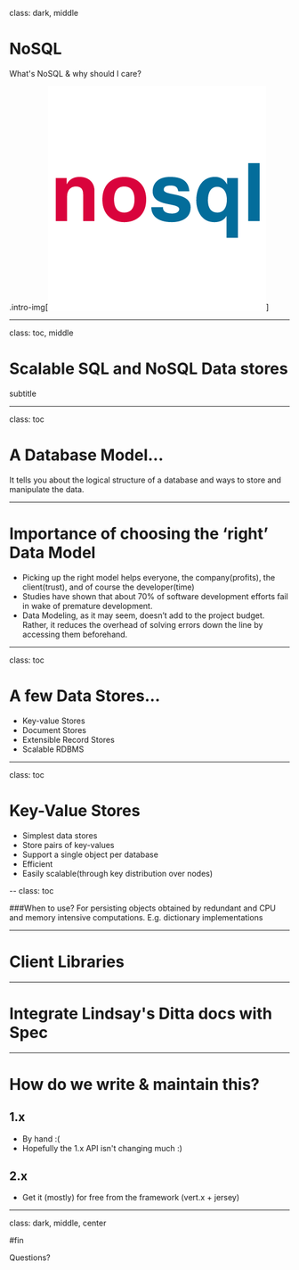 
class: dark, middle

# NoSQL

What's NoSQL & why should I care?

.intro-img[![intro](./img/nosql.png)]

<!-- a Swagger implementation of the REST API that will let the user interactively explore the API
and try it out, instead of just reading it from a PDF. I think Duncan has plans to make this really
effective, so that we can automatically both push out the Swagger API documentation and also client
libraries. That will not only contribute to the usability of the product, but also it’s quality,
since it forces synchronization of the product and the documentation. -->

---
class: toc, middle

# Scalable SQL and NoSQL Data stores

subtitle

---
class: toc

# A Database Model...

It tells you about the logical structure of a database and ways to store and manipulate the data.

---
# Importance of choosing the ‘right’ Data Model

<!-- Bullet points -->

* Picking up the right model helps everyone, the company(profits), the client(trust), and of course the developer(time)
* Studies have shown that about 70% of software development efforts fail in wake of premature development.
* Data Modeling, as it may seem, doesn’t add to the project budget. Rather, it reduces the overhead of solving errors down the line by accessing them beforehand.

---
class: toc

# A few Data Stores...
 
* Key-value Stores
* Document Stores
* Extensible Record Stores
* Scalable RDBMS


---
class: toc

# Key-Value Stores

* Simplest data stores
* Store pairs of key-values
* Support a single object per database
* Efficient
* Easily scalable(through key distribution over nodes)

--
class: toc

###When to use?
For persisting objects obtained by redundant and CPU and memory intensive computations. E.g. dictionary implementations

---
# Client Libraries

---
# Integrate Lindsay's Ditta docs with Spec

<!-- Like we did for the embedded help stuff -->

---

# How do we write & maintain this?

## 1.x

* By hand :(
* Hopefully the 1.x API isn't changing much :)

## 2.x

* Get it (mostly) for free from the framework (vert.x + jersey)

---

class: dark, middle, center

#fin

Questions?
